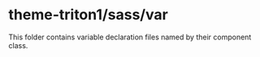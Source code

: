 # theme-triton1/sass/var

This folder contains variable declaration files named by their component class.
